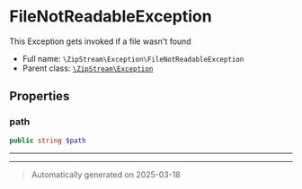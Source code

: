 
# FileNotReadableException

This Exception gets invoked if a file wasn't found



* Full name: `\ZipStream\Exception\FileNotReadableException`
* Parent class: [`\ZipStream\Exception`](../Exception.md)



## Properties


### path



```php
public string $path
```






***



***
> Automatically generated on 2025-03-18
